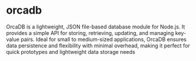 # orcadb
OrcaDB is a lightweight, JSON file-based database module for Node.js. It provides a simple API for storing, retrieving, updating, and managing key-value pairs. Ideal for small to medium-sized applications, OrcaDB ensures data persistence and flexibility with minimal overhead, making it perfect for quick prototypes and lightweight data storage needs
